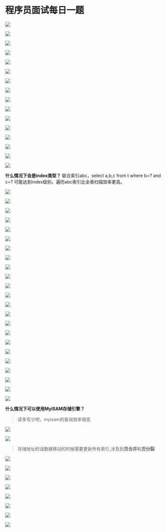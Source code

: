 # 程序员面试每日一题


![](https://oscimg.oschina.net/oscnet/up-2849fb7960d15d91fa5ee76134aa65fade9.png)

![](https://oscimg.oschina.net/oscnet/up-e0a547a722ee607daad4c4eb1c0a53d0148.png)

![](https://oscimg.oschina.net/oscnet/up-cd8ce9c77a9ac8177f028020d469cc7ae61.png)

![](https://oscimg.oschina.net/oscnet/up-83a5e26486b8c03980050af45b21edb6d27.png)

![](https://oscimg.oschina.net/oscnet/up-3e31daccdae5b18b2cfc40deb2d9442332a.png)

![](https://oscimg.oschina.net/oscnet/up-8dc5f595d68e6f92b9a157f921ce601eadf.png)

![](https://oscimg.oschina.net/oscnet/up-4378452a6f81ab5b93aac40aedb0d805bcf.png)

![](https://oscimg.oschina.net/oscnet/up-f67329a9feb4dcc790f3b88dca5b9f00483.png)

![](https://oscimg.oschina.net/oscnet/up-16c307b7cab786d8547e938888503f51019.png)

![](https://oscimg.oschina.net/oscnet/up-e565af22a392f6846b35b30e8439b29642e.png)

![](https://oscimg.oschina.net/oscnet/up-9b193bc9657a0d555c9d975d968b13c39b4.png)

![](https://oscimg.oschina.net/oscnet/up-f84295d3e3e2a9efef6bb0fa2d651c403ce.png)

![](https://oscimg.oschina.net/oscnet/up-898678dba3442324beb84f8292abc97f29e.png)

![](https://oscimg.oschina.net/oscnet/up-3558fe1cb2c43517877e289b2c5bcd023bf.png)

![](https://oscimg.oschina.net/oscnet/up-44cd4867ea3797bb4b2c5266b007e9a8f14.png)

![](https://oscimg.oschina.net/oscnet/up-1ffe1d05bc21b6e5ec1a62cd7b10ef0253e.png)


**什么情况下会是index类型？**
联合索引abc，select a,b,c from t where b=? and c=? 可能达到index级别，遍历abc索引比全表扫描效率更高。

![](https://oscimg.oschina.net/oscnet/up-a8ace4288aa469de017de643370aa3d30b1.png)

![](https://oscimg.oschina.net/oscnet/up-b69964a36526cc2db9c06ce31e07d06a796.png)

![](https://oscimg.oschina.net/oscnet/up-28e993b8d61e2f9b37620f3014b2838b1c4.png)

![](https://oscimg.oschina.net/oscnet/up-62f077795eb214e7c48c3c95c4ef214b4ab.png)

![](https://oscimg.oschina.net/oscnet/up-f1f0878ef8adb747252a0d3f66332d84961.png)

![](https://oscimg.oschina.net/oscnet/up-fdc29a69da52e876c48d45beb57f9286d65.png)

![](https://oscimg.oschina.net/oscnet/up-90fbf4522ea4f5d968194108cb06042accf.png)

![](https://oscimg.oschina.net/oscnet/up-0c0047c68eb0cdb659799b7d0af8b835ded.png)

![](https://oscimg.oschina.net/oscnet/up-8fc2cb06a6c2863c4ab543147201628d022.png)

![](https://oscimg.oschina.net/oscnet/up-5e7d23b5f6e29df3b01e83c331578b20a94.png)

![](https://oscimg.oschina.net/oscnet/up-cb905969d74f1052e3ee72941f44f58f640.png)

![](https://oscimg.oschina.net/oscnet/up-8ac51238bd0c641e2289f15b8bc15cc86fd.png)

![](https://oscimg.oschina.net/oscnet/up-6a537a3169665c09e7ed77751db36cbf684.png)

![](https://oscimg.oschina.net/oscnet/up-8f8963549b42de55f26c51990b3e3ac7e83.png)

![](https://oscimg.oschina.net/oscnet/up-50fd42b59b40765fc5b7bf7ca6deb6923b8.png)

![](https://oscimg.oschina.net/oscnet/up-f0b5fd83b19ed76825f324dd2d24a834512.png)

![](https://oscimg.oschina.net/oscnet/up-b5362ce15b36649676cd18fb8dcb943e6b2.png)

![](https://oscimg.oschina.net/oscnet/up-6e5329be6b3898d4394702e78b5eeaabc29.png)

![](https://oscimg.oschina.net/oscnet/up-29a222dac121748ac94f3bc9941ed9edd39.png)

![](https://oscimg.oschina.net/oscnet/up-4ce9947ee5f5f089ce3be7fa76ac1986b2a.png)

![](https://oscimg.oschina.net/oscnet/up-feebed12a00d9edfb794caa15bb86cbd8b8.png)

![](https://oscimg.oschina.net/oscnet/up-46dd4e83cb7d9abb7995396cf273ca5ab27.png)

![](https://oscimg.oschina.net/oscnet/up-7c73d4b3b972478ad5830cdf3dc3ca84687.png)

**什么情况下可以使用MyISAM存储引擎？**

> 读多写少吧，myisam的查询效率很高


![](https://oscimg.oschina.net/oscnet/up-11f677af1eaff4c9593a13acba208c80001.png)

![](https://oscimg.oschina.net/oscnet/up-374bc13ccf0235e6159893e588793fa6bad.png)

> 存储地址的话数据移动的时候需要更新所有索引,涉及到**页合并**和**页分裂**

![](https://oscimg.oschina.net/oscnet/up-2b9b8bb91cfe42e28ddd73ca021f508d0c0.png)

![](https://oscimg.oschina.net/oscnet/up-95366a35c349477a468db7b6dfecb2f08db.png)

![](https://oscimg.oschina.net/oscnet/up-a448efb4472256010f26e7adb7f566cb065.png)

![](https://oscimg.oschina.net/oscnet/up-0a4147e997f48664d852daa031131c86580.png)

![](https://oscimg.oschina.net/oscnet/up-c818f6b3d346ecde4cd9990627a6c72b041.png)

![](https://oscimg.oschina.net/oscnet/up-5a9647c98fe127d4a30ab5f6b03ebd90b07.png)

![](https://oscimg.oschina.net/oscnet/up-175756c2b26e3697bb6dca9fe81b0a22f47.png)

![](https://oscimg.oschina.net/oscnet/up-eb86a764d45fa6833c68c80da26f6037dab.png)